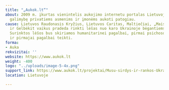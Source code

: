 ```yaml
---
title: "„Aukok.lt“"
about: 2009 m. įkurtas vienintelis aukojimo internetu portalas Lietuvoje, kuris suteikia
  galimybę privatiems asmenims ir įmonėms aukoti patogiau.
cause: Lietuvos Raudonasis Kryžius, Lietuvos Caritas, Maltiečiai, „Maisto bankas“
  ir Gelbėkit vaikus pradeda rinkti lėšas nuo karo Ukrainoje bėgantiems ukrainiečiams.
  Surinktos lėšos bus skiriamos humanitarinei pagalbai, pirmai psichosocialinei pagalbai
  ir pirmajai pagalbai teikti.
forma:
- Auka
rekvizitai: ''
website: https://www.aukok.lt
weight: -400
logo: "../uploads/image-5-4x.png"
support_link: https://www.aukok.lt/projektai/Musu-sirdys-ir-rankos-Ukrainai#aukoti
location: Lietuvoje

---
```

